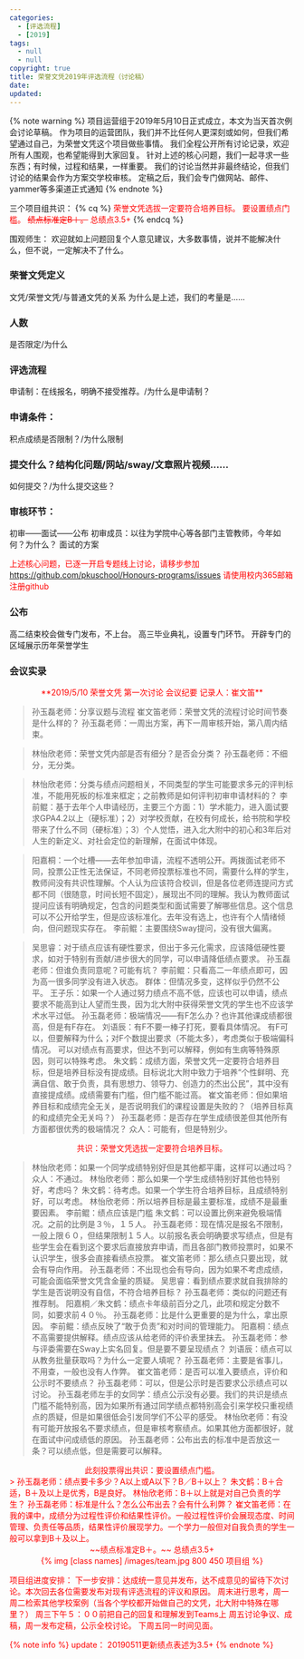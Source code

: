 ```yaml
---
categories:
  - [评选流程]
  - [2019]
tags:
  - null
  - null
copyright: true
title: 荣誉文凭2019年评选流程（讨论稿）
date:
updated:
---
```


{% note warning %} 项目运营组于2019年5月10日正式成立，本文为当天首次例会讨论草稿。
作为项目的运营团队，我们并不比任何人更深刻或如何，但我们希望通过自己，为荣誉文凭这个项目做些事情。
我们全程公开所有讨论记录，欢迎所有人围观，也希望能得到大家回复。
针对上述的核心问题，我们一起寻求一些东西；有时候，过程和结果，一样重要。
我们的讨论当然并非最终结论，但我们讨论的结果会作为方案交学校审核。
定稿之后，我们会专门做网站、邮件、yammer等多渠道正式通知 {% endnote %}

三个项目组共识：
{% cq %}
<font color="red">荣誉文凭选拔一定要符合培养目标。</font> 
<font color="red">要设置绩点门槛。 </font>
<font color="red">~~绩点标准定B＋。~~</font>
<font color="red">总绩点3.5+</font>
{% endcq %}

围观师生：
欢迎就如上问题回复个人意见建议，大多数事情，说并不能解决什么，但不说，一定解决不了什么。

### 荣誉文凭定义
文凭/荣誉文凭/与普通文凭的关系
为什么是上述，我们的考量是……

### 人数
是否限定/为什么

### 评选流程
申请制：在线报名，明确不接受推荐。/为什么是申请制？

### 申请条件：
积点成绩是否限制？/为什么限制

### 提交什么？结构化问题/网站/sway/文章照片视频……
如何提交？/为什么提交这些？

### 审核环节：
初审——面试——公布
初审成员：以往为学院中心等各部门主管教师，今年如何？为什么？
面试的方案

<font color="red">上述核心问题，已逐一开启专题线上讨论，请移步参加
https://github.com/pkuschool/Honours-programs/issues
请使用校内365邮箱注册github
</font> 
<!-- more -->
### 公布
高二结束校会做专门发布，不上台。
高三毕业典礼，设置专门环节。
开辟专门的区域展示历年荣誉学生

### 会议实录
<center><font color="red">**2019/5/10 荣誉文凭 第一次讨论 会议纪要 
记录人：崔文笛**</font></center>

> 孙玉磊老师：分享议题与流程 
崔文笛老师：荣誉文凭的流程讨论时间节奏是什么样的？ 
孙玉磊老师：一周出方案，再下一周审核开始，第八周内结束。   

> 林怡欣老师：荣誉文凭内部是否有细分？是否会分类？ 
孙玉磊老师：不细分，无分类。 

> 林怡欣老师：分类与绩点问题相关，不同类型的学生可能要求多元的评判标准，不能用死板的标准来框定；之前教师是如何评判初审申请材料的？ 
李前鲲：基于去年个人申请经历，主要三个方面：1）学术能力，进入面试要求GPA4.2以上（硬标准）；2）对学校贡献，在校有何成长，给书院和学校带来了什么不同（硬标准）；3）个人觉悟，进入北大附中的初心和3年后对人生的新定义、对社会定位的新理解，在面试中体现。 

> 阳嘉桐：一个吐槽——去年参加申请，流程不透明公开。两拨面试老师不同，投票公正性无法保证，不同老师投票标准也不同，需要什么样的学生，教师间没有共识性理解。个人认为应该符合校训，但是各位老师连提问方式都不同（很随意，时间长短不固定），展现出不同的理解。我认为教师面试提问应该有明确规定，包含的问题类型和面试需要了解哪些信息。这个信息可以不公开给学生，但是应该标准化。去年没有选上，也许有个人情绪倾向，但问题现实存在。 
李前鲲：主要围绕Sway提问，没有很大偏离。 

> 吴思睿：对于绩点应该有硬性要求，但出于多元化需求，应该降低硬性要求，如对于特别有贡献/进步很大的同学，可以申请降低绩点要求。 
孙玉磊老师：但谁负责同意呢？可能有坑？ 
李前鲲：只看高二一年绩点即可，因为高一很多同学没有进入状态。 
群体：但情况多变，这样似乎仍然不公平。 
王子乐：如果一个人通过努力绩点不高不低，应该也可以申请，绩点要求不能高到让人望而生畏，因为北大附中获得荣誉文凭的学生也不应该学术水平过低。 
孙玉磊老师：极端情况——有F怎么办？也许其他课成绩都很高，但是有F存在。 
刘语辰：有F不要一棒子打死，要看具体情况。 
有F可以，但要解释为什么；对F个数提出要求（不能太多），考虑类似于极端偏科情况。 
可以对绩点有高要求，但达不到可以解释，例如有生病等特殊原因，则可以特殊考虑。 
朱文鹤：成绩方面，荣誉文凭一定要符合培养目标，但是培养目标没有提成绩。目标说北大附中致力于培养“个性鲜明、充满自信、敢于负责，具有思想力、领导力、创造力的杰出公民”，其中没有直接提成绩。成绩需要有门槛，但门槛不能过高。 
崔文笛老师：但如果培养目标和成绩完全无关，是否说明我们的课程设置是失败的？（培养目标真的和成绩完全无关吗？） 
孙玉磊老师：是否存在学生成绩很差但其他所有方面都很优秀的极端情况？ 
众人：可能有，但是特别少。 

<center><font color="red"><font color="red">共识：荣誉文凭选拔一定要符合培养目标。</font> </center>

> 林怡欣老师：如果一个同学成绩特别好但是其他都平庸，这样可以通过吗？ 
众人：不通过。 
林怡欣老师：那么如果一个学生成绩特别好其他也特别好，考虑吗？ 
朱文鹤：待考虑。如果一个学生符合培养目标，且成绩特别好，可以考虑。 
林怡欣老师：所以培养目标是最主要标准，成绩不是最重要因素。 
李前鲲：绩点应该是门槛 
朱文鹤：可以设置比例来避免极端情况。之前的比例是３％，１５人。 
孙玉磊老师：现在情况是报名不限制，一般上限６０，但结果限制１５人。以前报名表会明确要求写绩点，但是有些学生会在看到这个要求后直接放弃申请，而且各部门教师投票时，如果不认识学生，很多会直接看绩点投票。 
崔文笛老师：那么绩点只要出现，就会有导向作用。 
孙玉磊老师：不出现也会有导向，因为如果不考虑成绩，可能会面临荣誉文凭含金量的质疑。 
吴思睿：看到绩点要求就自我排除的学生是否说明没有自信，不符合培养目标？ 
孙玉磊老师：类似的问题还有推荐制。 
阳嘉桐／朱文鹤：绩点卡年级前百分之几，此项和规定分数不同，如要求前４０％。 
孙玉磊老师：比是什么更重要的是为什么，拿出原因。 
李前鲲：绩点反映了“敢于负责”和对时间的管理能力。 
阳嘉桐：绩点不高需要提供解释。绩点应该从给老师的评价表里抹去。 
孙玉磊老师：参与评委需要在Sway上实名回复。但是要不要呈现绩点？ 
刘语辰：绩点可以从教务批量获取吗？为什么一定要人填呢？ 
孙玉磊老师：主要是省事儿，不用查，一般也没有人作弊。 
崔文笛老师：是否可以准入要绩点，评价和公示时不要绩点？ 
孙玉磊老师：可以，但是公示时是否要求公示绩点可以讨论。 
孙玉磊老师左手的女同学：绩点公示没有必要。我们的共识是绩点门槛不能特别高，因为如果所有通过同学绩点都特别高会引来学校只重视绩点的质疑，但是如果很低会引发同学们不公平的感受。 
林怡欣老师：有没有可能开放报名不要求绩点，但是审核考察绩点。如果其他方面都很好，就在面试中问成绩低的原因。 
孙玉磊老师：公布出去的标准中是否放这一条？可以绩点低，但是需要可以解释。
<center><font color="red"><font color="red">此刻投票得出共识：要设置绩点门槛。 </font></center>
> 孙玉磊老师：绩点要卡多少？A以上或A以下？B／B＋以上？ 
朱文鹤：B＋合适，B＋及以上是优秀，B是良好。 
林怡欣老师：B＋以上就是对自己负责的学生？ 
孙玉磊老师：标准是什么？怎么公布出去？会有什么利弊？ 
崔文笛老师：在我的课中，成绩分为过程性评价和结果性评价。一般过程性评价会展现态度、时间管理、负责任等品质，结果性评价展现学力。一个学力一般但对自我负责的学生一般可以拿到B＋及以上。 
<center><font color="red">~~绩点标准定B＋。~~</font>
<font color="red">总绩点3.5+</font></center>
<center> {% img [class names] /images/team.jpg 800 450 项目组 %}</center>

项目组进度安排：
下一步安排：达成统一意见并发布，达不成意见的留待下次讨论。本次回去各位需要发布对现有评选流程的评议和原因。
周末进行思考，周一周二检索其他学校案例（当各个学校都开始做自己的文凭，北大附中特殊在哪里？）
周三下午５：００前把自己的回复和理解发到Teams上
周五讨论争议、成稿，周一发布定稿，公示全校讨论。
下周五同一时间见面。 


{% note info %}
update：
 20190511更新绩点表述为3.5+ 
 {% endnote %}



 
